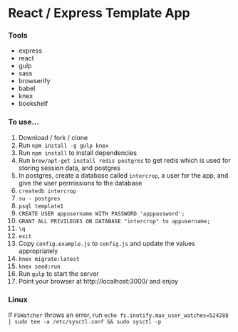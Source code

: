 # React / Express Template App

### Tools

* express
* react
* gulp
* sass
* browserify
* babel
* knex
* bookshelf

### To use...

1. Download / fork / clone
1. Run `npm install -g gulp knex`
1. Run `npm install` to install dependencies
1. Run `brew/apt-get install redis postgres` to get redis which is used for storing session data, and postgres
1. In postgres, create a database called `intercrop`, a user for the app, and give the user permissions to the database
  1. `createdb intercrop`
  1. `su - postgres`
  1. `psql template1`
  1. `CREATE USER appusername WITH PASSWORD 'apppassword';`
  1. `GRANT ALL PRIVILEGES ON DATABASE "intercrop" to appusername;`
  1. `\q`
  1. `exit`
1. Copy `config.example.js` to `config.js` and update the values appropriately
1. `knex migrate:latest`
1. `knex seed:run`
1. Run `gulp` to start the server
1. Point your browser at http://localhost:3000/ and enjoy

### Linux
If `FSWatcher` throws an error, run `echo fs.inotify.max_user_watches=524288 | sudo tee -a /etc/sysctl.conf && sudo sysctl -p`
